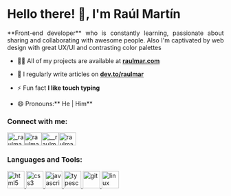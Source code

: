 <h1 align="left">Hello there! 👋, I'm Raúl Martín</h1>
<p align="justify">**Front-end developer** who is constantly learning, passionate about sharing and collaborating with awesome people. Also I'm captivated by web design with great UX/UI and contrasting color palettes</p>

- 👨‍💻 All of my projects are available at [**raulmar.com**](raulmar.com)

- 📝 I regularly write articles on [**dev.to/raulmar**](dev.to/raulmar)

- ⚡ Fun fact **I like touch typing**

- 😄 Pronouns:** He | Him**

<h3 align="left">Connect with me:</h3>
<p align="left"><a href="https://codepen.io/_raulmar" target="blank"><img align="center" src="https://cdn.jsdelivr.net/npm/simple-icons@3.0.1/icons/codepen.svg" alt="_raulmar" height="30" width="40" /></a><a href="https://dev.to/raulmar" target="blank"><img align="center" src="https://cdn.jsdelivr.net/npm/simple-icons@3.0.1/icons/dev-dot-to.svg" alt="raulmar" height="30" width="40" /></a><a href="https://twitter.com/__raulmar" target="blank"><img align="center" src="https://cdn.jsdelivr.net/npm/simple-icons@3.0.1/icons/twitter.svg" alt="__raulmar" height="30" width="40" /></a><a href="https://linkedin.com/in/raulmarhernandez" target="blank"><img align="center" src="https://cdn.jsdelivr.net/npm/simple-icons@3.0.1/icons/linkedin.svg" alt="raulmarhernandez" height="30" width="40" /></a>
</p>

<h3 align="left">Languages and Tools:</h3>
<p align="left"> <a href="https://www.w3.org/html/" target="_blank"> <img src="https://devicons.github.io/devicon/devicon.git/icons/html5/html5-original-wordmark.svg" alt="html5" width="40" height="40"/> </a> <a href="https://www.w3schools.com/css/" target="_blank"> <img src="https://devicons.github.io/devicon/devicon.git/icons/css3/css3-original-wordmark.svg" alt="css3" width="40" height="40"/> </a> <a href="https://developer.mozilla.org/en-US/docs/Web/JavaScript" target="_blank"> <img src="https://devicons.github.io/devicon/devicon.git/icons/javascript/javascript-original.svg" alt="javascript" width="40" height="40"/> </a> <a href="https://www.typescriptlang.org/" target="_blank"> <img src="https://devicons.github.io/devicon/devicon.git/icons/typescript/typescript-original.svg" alt="typescript" width="40" height="40"/> </a> <a href="https://git-scm.com/" target="_blank"> <img src="https://www.vectorlogo.zone/logos/git-scm/git-scm-icon.svg" alt="git" width="40" height="40"/> </a> <a href="https://www.linux.org/" target="_blank"> <img src="https://devicons.github.io/devicon/devicon.git/icons/linux/linux-original.svg" alt="linux" width="40" height="40"/> </a>
</p>
